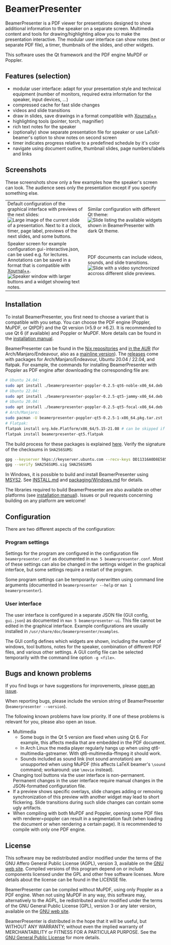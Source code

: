 # BeamerPresenter
BeamerPresenter is a PDF viewer for presentations designed to show additional information to the speaker on a separate screen.
Multimedia content and tools for drawing/highlighting allow you to make the presentation interactive.
The modular user interface can show notes (text or separate PDF file), a timer, thumbnails of the slides, and other widgets.

This software uses the Qt framework and the PDF engine MuPDF or Poppler.

## Features (selection)
* modular user interface: adapt for your presentation style and technical equipment (number of monitors, required extra information for the speaker, input devices, ...)
* compressed cache for fast slide changes
* videos and slide transitions
* draw in slides, save drawings in a format compatible with [Xournal++](https://xournalpp.github.io)
* highlighting tools (pointer, torch, magnifier)
* rich text notes for the speaker
* (optionally) show separate presentation file for speaker or use LaTeX-beamer's option to show notes on second screen
* timer indicates progress relative to a predefined schedule by it's color
* navigate using document outline, thumbnail slides, page numbers/labels and links


## Screenshots
These screenshots show only a few examples how the speaker's screen can look. The audience sees only the presentation except if you specify something else.

<table border="0px" >
<tr>
<td width=50%>
Default configuration of the graphical interface with previews of the next slides:
<img srcset=".readme/fusion-640px.webp 640w, .readme/fusion-960px.webp 960w" sizes="(max-width: 640px) 640px, 960px" src=".readme/fusion-960px.webp" width=100% title="BeamerPresenter speaker screen with default configuration and Fusion theme." alt="Large image of the current slide of a presentation. Next to it a clock, timer, page label, previews of the next slides, and some buttons.">
</td>
<td>
Similar configuration with different Qt theme:
<img srcset=".readme/widgets-640px.webp 640w, .readme/widgets-960px.webp 960w" sizes="(max-width: 640px) 640px, 960px" src=".readme/widgets-960px.webp" width=100% title="Slide listing the available widgets shown in BeamerPresenter with dark Qt theme.">
</td>
</tr>
<tr>
<td>
Speaker screen for example configuration gui-interactive.json, can be used e.g. for lectures.
Annotations can be saved in a format that is compatible with <a href="https://xournalpp.github.io">Xournal++</a>.
<img srcset=".readme/interactive-640px.webp 640w, .readme/interactive-960px.webp 960w" sizes="(max-width: 640px) 640px, 960px" src=".readme/interactive-960px.webp" width=100% title="Speaker window with larger buttons and a widget showing text notes.">
</td>
<td>
PDF documents can include videos, sounds, and slide transitions.
<img srcset=".readme/video-640px.webp 640w, .readme/video-960px.webp 960w" sizes="(max-width: 640px) 640px, 960px" src=".readme/video-960px.webp" width=100% title="Slide with a video synchronized accross different slide previews.">
</td>
</tr>
</table>


## Installation
To install BeamerPresenter, you first need to choose a variant that is compatible with you setup.
You can choose the PDF engine (Poppler, MuPDF, or QtPDF) and the Qt version (≥5.9 or ≥6.2).
It is recommended to use Qt 6 (if available) and Poppler or MuPDF.
More details can be found in the [installation manual](INSTALL.md).

BeamerPresenter can be found in the [Nix repositories](https://search.nixos.org/packages?channel=unstable&type=packages&query=BeamerPresenter) and [in the AUR](https://aur.archlinux.org/packages/beamerpresenter) (for Arch/Manjaro/Endeavour, also as a [mainline version](https://aur.archlinux.org/packages/beamerpresenter-git)).
The [releases](https://github.com/stiglers-eponym/BeamerPresenter/releases) come with packages for Arch/Manjaro/Endeavour, Ubuntu 20.04 / 22.04, and flatpak.
For example, the commands for installing BeamerPresenter with Poppler as PDF engine after downloading the corresponding file are:
```sh
# Ubuntu 24.04:
sudo apt install ./beamerpresenter-poppler-0.2.5-qt6-noble-x86_64.deb
# Ubuntu 22.04:
sudo apt install ./beamerpresenter-poppler-0.2.5-qt5-jammy-x86_64.deb
# Ubuntu 20.04:
sudo apt install ./beamerpresenter-poppler-0.2.5-qt5-focal-x86_64.deb
# Arch/Manjaro:
sudo pacman -U beamerpresenter-poppler-qt5-0.2.5-1-x86_64.pkg.tar.zst
# Flatpak:
flatpak install org.kde.Platform/x86_64/5.15-21.08 # can be skipped if already installed
flatpak install beamerpresenter-qt5.flatpak
```
The build process for these packages is explained [here](packaging).
Verify the signature of the checksums in `SHA256SUMS`:
```sh
gpg --keyserver hkps://keyserver.ubuntu.com --recv-keys DD11316A0D8E585F
gpg --verify SHA256SUMS.sig SHA256SUMS
```

In Windows, it is possible to build and install BeamerPresenter using [MSYS2](https://www.msys2.org).
See [INSTALL.md](INSTALL.md#windows) and [packaging/Windows.md](packaging/Windows.md) for details.

The libraries required to build BeamerPresenter are also available on other platforms (see [installation manual](INSTALL.md)).
Issues or pull requests concerning building on any platform are welcome!

## Configuration
There are two different aspects of the configuration:

### Program settings
Settings for the program are configured in the configuration file
`beamerpresenter.conf` as documented in `man 5 beamerpresenter.conf`. Most of
these settings can also be changed in the settings widget in the graphical
interface, but some settings require a restart of the program.

Some program settings can be temporarily overwritten using command line
arguments (documented in `beamerpresenter --help` or `man 1 beamerpresenter`).

### User interface
The user interface is configured in a separate JSON file (GUI config, `gui.json`) as
documented in `man 5 beamerpresenter-ui`. This file cannot be edited in the
graphical interface.
Example configurations are usually installed in `/usr/share/doc/beamerpresenter/examples`.

The GUI config defines which widgets are shown, including the number of windows,
tool buttons, notes for the speaker, combination of different PDF files, and
various other settings. A GUI config file can be selected temporarily with the
command line option `-g <file>`.


## Bugs and known problems
If you find bugs or have suggestions for improvements, please
[open an issue](https://github.com/stiglers-eponym/BeamerPresenter/issues).

When reporting bugs, please include the version string of BeamerPresenter
(`beamerpresenter --version`).

The following known problems have low priority. If one of these problems is relevant for you, please also open an issue.
* Multimedia
    * Some bugs in the Qt 5 version are fixed when using Qt 6. For example, this affects media that are embedded in the PDF document.
    * In Arch Linux the media player regularly hangs up when using qt6-multimedia-gstreamer. With qt6-multimedia-ffmpeg it should work.
    * Sounds included as sound link (not sound annotation) are unsupported when using MuPDF (this affects LaTeX beamer's `\sound` command; workaround: use `\movie` instead).
* Changing tool buttons via the user interface is non-permanent. Permanent changes in the user interface require manual changes in the JSON-formatted configuration file.
* If a preview shows specific overlays, slide changes adding or removing synchronization of this preview with another widget may lead to short flickering. Slide transitions during such slide changes can contain some ugly artifacts.
* When compiling with both MuPDF and Poppler, opening some PDF files with renderer=poppler can result in a segmentation fault (when loading the document or when rendering a certain page). It is recommended to compile with only one PDF engine.


## License
This software may be redistributed and/or modified under the terms of the GNU Affero General Public License (AGPL), version 3, available on the [GNU web site](https://www.gnu.org/licenses/agpl-3.0.html). Compiled versions of this program depend on or include components licensed under the GPL and other free software licenses. More details about the license can be found in the LICENSE file.

BeamerPresenter can be compiled without MuPDF, using only Poppler as a PDF engine.
When not using MuPDF in any way, this software may, alternatively to the AGPL, be redistributed and/or modified under the terms of the GNU General Public License (GPL), version 3 or any later version, available on the [GNU web site](https://www.gnu.org/licenses/gpl-3.0.html).

BeamerPresenter is distributed in the hope that it will be useful,
but WITHOUT ANY WARRANTY; without even the implied warranty of
MERCHANTABILITY or FITNESS FOR A PARTICULAR PURPOSE. See the
[GNU General Public License](https://www.gnu.org/licenses/gpl-3.0.html) for more details.
